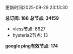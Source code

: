 更新时间2025-09-29 23:13:30

**总订阅: 188**
**总节点: 34159**
- vless节点: 8627
- hysteria2节点: 13

**google ping有效节点: 174**
